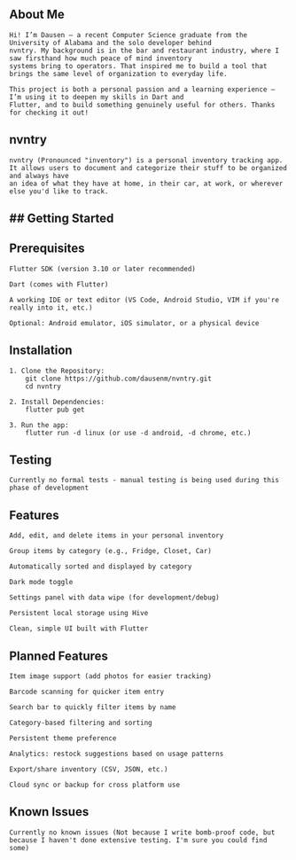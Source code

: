 ## About Me
    Hi! I’m Dausen — a recent Computer Science graduate from the University of Alabama and the solo developer behind
    nvntry. My background is in the bar and restaurant industry, where I saw firsthand how much peace of mind inventory
    systems bring to operators. That inspired me to build a tool that brings the same level of organization to everyday life.

    This project is both a personal passion and a learning experience — I’m using it to deepen my skills in Dart and 
    Flutter, and to build something genuinely useful for others. Thanks for checking it out!

## nvntry
    nvntry (Pronounced "inventory") is a personal inventory tracking app. It allows users to document and categorize their stuff to be organized and always have
    an idea of what they have at home, in their car, at work, or wherever else you'd like to track.

## ## Getting Started

## Prerequisites
    Flutter SDK (version 3.10 or later recommended)

    Dart (comes with Flutter)

    A working IDE or text editor (VS Code, Android Studio, VIM if you're really into it, etc.)

    Optional: Android emulator, iOS simulator, or a physical device

## Installation
    1. Clone the Repository:
        git clone https://github.com/dausenm/nvntry.git
        cd nvntry

    2. Install Dependencies:
        flutter pub get

    3. Run the app:
        flutter run -d linux (or use -d android, -d chrome, etc.)

## Testing
    Currently no formal tests - manual testing is being used during this phase of development

## Features
    Add, edit, and delete items in your personal inventory

    Group items by category (e.g., Fridge, Closet, Car)

    Automatically sorted and displayed by category

    Dark mode toggle

    Settings panel with data wipe (for development/debug)

    Persistent local storage using Hive

    Clean, simple UI built with Flutter

## Planned Features
    Item image support (add photos for easier tracking)

    Barcode scanning for quicker item entry

    Search bar to quickly filter items by name

    Category-based filtering and sorting

    Persistent theme preference

    Analytics: restock suggestions based on usage patterns

    Export/share inventory (CSV, JSON, etc.)

    Cloud sync or backup for cross platform use

## Known Issues
    Currently no known issues (Not because I write bomb-proof code, but because I haven't done extensive testing. I'm sure you could find some)